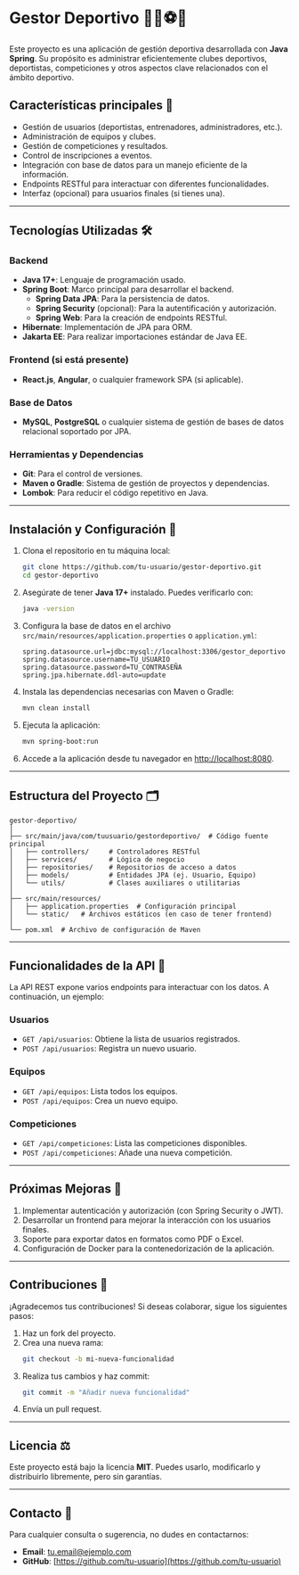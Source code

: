 # Gestor Deportivo 🏋️‍♂️⚽🏀

Este proyecto es una aplicación de gestión deportiva desarrollada con **Java Spring**. Su propósito es administrar
eficientemente clubes deportivos, deportistas, competiciones y otros aspectos clave relacionados con el ámbito
deportivo.

## Características principales 🚀

- Gestión de usuarios (deportistas, entrenadores, administradores, etc.).
- Administración de equipos y clubes.
- Gestión de competiciones y resultados.
- Control de inscripciones a eventos.
- Integración con base de datos para un manejo eficiente de la información.
- Endpoints RESTful para interactuar con diferentes funcionalidades.
- Interfaz (opcional) para usuarios finales (si tienes una).

---

## Tecnologías Utilizadas 🛠️

### Backend

- **Java 17+**: Lenguaje de programación usado.
- **Spring Boot**: Marco principal para desarrollar el backend.
    - **Spring Data JPA**: Para la persistencia de datos.
    - **Spring Security** (opcional): Para la autentificación y autorización.
    - **Spring Web**: Para la creación de endpoints RESTful.
- **Hibernate**: Implementación de JPA para ORM.
- **Jakarta EE**: Para realizar importaciones estándar de Java EE.

### Frontend (si está presente)

- **React.js**, **Angular**, o cualquier framework SPA (si aplicable).

### Base de Datos

- **MySQL**, **PostgreSQL** o cualquier sistema de gestión de bases de datos relacional soportado por JPA.

### Herramientas y Dependencias

- **Git**: Para el control de versiones.
- **Maven o Gradle**: Sistema de gestión de proyectos y dependencias.
- **Lombok**: Para reducir el código repetitivo en Java.

---

## Instalación y Configuración 🚧

1. Clona el repositorio en tu máquina local:
   ```bash
   git clone https://github.com/tu-usuario/gestor-deportivo.git
   cd gestor-deportivo
   ```

2. Asegúrate de tener **Java 17+** instalado. Puedes verificarlo con:
   ```bash
   java -version
   ```

3. Configura la base de datos en el archivo `src/main/resources/application.properties` o `application.yml`:
   ```properties
   spring.datasource.url=jdbc:mysql://localhost:3306/gestor_deportivo
   spring.datasource.username=TU_USUARIO
   spring.datasource.password=TU_CONTRASEÑA
   spring.jpa.hibernate.ddl-auto=update
   ```

4. Instala las dependencias necesarias con Maven o Gradle:
   ```bash
   mvn clean install
   ```

5. Ejecuta la aplicación:
   ```bash
   mvn spring-boot:run
   ```

6. Accede a la aplicación desde tu navegador en [http://localhost:8080](http://localhost:8080).

---

## Estructura del Proyecto 🗂️

```
gestor-deportivo/
│
├── src/main/java/com/tuusuario/gestordeportivo/  # Código fuente principal
│   ├── controllers/     # Controladores RESTful
│   ├── services/        # Lógica de negocio
│   ├── repositories/    # Repositorios de acceso a datos
│   ├── models/          # Entidades JPA (ej. Usuario, Equipo)
│   └── utils/           # Clases auxiliares o utilitarias
│
├── src/main/resources/
│   ├── application.properties  # Configuración principal
│   └── static/   # Archivos estáticos (en caso de tener frontend)
│
└── pom.xml  # Archivo de configuración de Maven
```

---

## Funcionalidades de la API 📡

La API REST expone varios endpoints para interactuar con los datos. A continuación, un ejemplo:

### Usuarios

- `GET /api/usuarios`: Obtiene la lista de usuarios registrados.
- `POST /api/usuarios`: Registra un nuevo usuario.

### Equipos

- `GET /api/equipos`: Lista todos los equipos.
- `POST /api/equipos`: Crea un nuevo equipo.

### Competiciones

- `GET /api/competiciones`: Lista las competiciones disponibles.
- `POST /api/competiciones`: Añade una nueva competición.

---

## Próximas Mejoras 🚀

1. Implementar autenticación y autorización (con Spring Security o JWT).
2. Desarrollar un frontend para mejorar la interacción con los usuarios finales.
3. Soporte para exportar datos en formatos como PDF o Excel.
4. Configuración de Docker para la contenedorización de la aplicación.

---

## Contribuciones 🤝

¡Agradecemos tus contribuciones! Si deseas colaborar, sigue los siguientes pasos:

1. Haz un fork del proyecto.
2. Crea una nueva rama:
   ```bash
   git checkout -b mi-nueva-funcionalidad
   ```
3. Realiza tus cambios y haz commit:
   ```bash
   git commit -m "Añadir nueva funcionalidad"
   ```
4. Envía un pull request.

---

## Licencia ⚖️

Este proyecto está bajo la licencia **MIT**. Puedes usarlo, modificarlo y distribuirlo libremente, pero sin garantías.

---

## Contacto 💬

Para cualquier consulta o sugerencia, no dudes en contactarnos:

- **Email**: [tu.email@ejemplo.com](mailto:tu.email@ejemplo.com)
- **GitHub**: [https://github.com/tu-usuario](https://github.com/tu-usuario)
